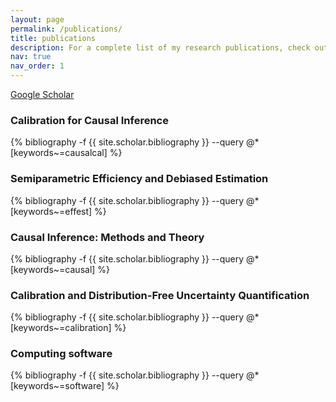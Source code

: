 ```yaml
---
layout: page
permalink: /publications/
title: publications
description: For a complete list of my research publications, check out my Google Scholar profile.
nav: true
nav_order: 1
---
```


[Google Scholar](https://scholar.google.com/citations?user=0bwP0i4AAAAJ&hl=en)

<div class="publications">


<h3>Calibration for Causal Inference</h3>
{% bibliography -f {{ site.scholar.bibliography }} --query @*[keywords~=causalcal] %}

<h3>Semiparametric Efficiency and Debiased Estimation</h3>
{% bibliography -f {{ site.scholar.bibliography }} --query @*[keywords~=effest] %}

<h3>Causal Inference: Methods and Theory</h3>
{% bibliography -f {{ site.scholar.bibliography }} --query @*[keywords~=causal] %}

<h3>Calibration and Distribution-Free Uncertainty Quantification</h3>
{% bibliography -f {{ site.scholar.bibliography }} --query @*[keywords~=calibration] %}

<h3>Computing software</h3>
{% bibliography -f {{ site.scholar.bibliography }} --query @*[keywords~=software] %}


</div>
